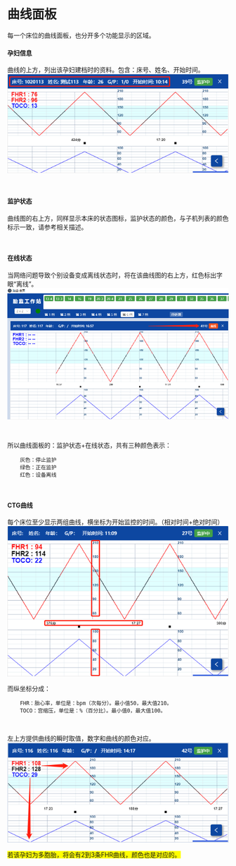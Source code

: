# 曲线面板

每一个床位的曲线面板，也分开多个功能显示的区域。

#### **孕妇信息**

曲线的上方，列出该孕妇建档时的资料。包含：床号、姓名、开始时间。
![avatar](../assets/patient-info.png)

<br/>

#### **监护状态**

曲线图的右上方，同样显示本床的状态图标，监护状态的颜色，与子机列表的颜色标示一致，请参考相关描述。


<br/>

#### **在线状态**

当网络问题导致个别设备变成离线状态时，将在该曲线图的右上方，红色标出字眼“离线”。
![avatar](../assets/offline.png)

<br/>

所以曲线面板的：监护状态+在线状态，共有三种颜色表示：

```
    灰色：停止监护
    绿色：正在监护
    红色：设备离线
```
<br/>

#### **CTG曲线**

每个床位至少显示两组曲线，横坐标为开始监控的时间。（相对时间+绝对时间）
![avatar](../assets/ordinates.png)

而纵坐标分成：

```
    FHR：胎心率，单位是：bpm（次每分）。最小值50，最大值210。
    TOCO：宫缩压，单位是：%（百分比）。最小值0，最大值100。
```

<br/>

左上方提供曲线的瞬时取值，数字和曲线的颜色对应。
![avatar](../assets/line-color.png)

<span style="background:yellow;">若该孕妇为多胞胎，将会有2到3条FHR曲线，颜色也是对应的。</span>
